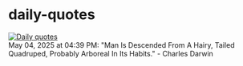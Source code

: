 # daily-quotes
[![Daily quotes](https://github.com/ceepu8/daily-quotes/actions/workflows/daily-quote.yml/badge.svg)](https://github.com/ceepu8/daily-quotes/actions/workflows/daily-quote.yml)<br/>
May 04, 2025 at 04:39 PM: "Man Is Descended From A Hairy, Tailed Quadruped, Probably Arboreal In Its Habits." - Charles Darwin
